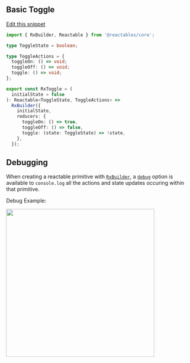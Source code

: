 ## Basic Toggle

<a class="mb-3 d-block" href="https://github.com/reactables/reactables/edit/main/docs/src/content/guides/examples/basic-toggle/basic-toggle.md" target="_blank" rel="noreferrer">
  Edit this snippet <i class="fa fa-edit"></i>
</a>

```typescript
import { RxBuilder, Reactable } from '@reactables/core';

type ToggleState = boolean;

type ToggleActions = {
  toggleOn: () => void;
  toggleOff: () => void;
  toggle: () => void;
};

export const RxToggle = (
  initialState = false
): Reactable<ToggleState, ToggleActions> =>
  RxBuilder({
    initialState,
    reducers: {
      toggleOn: () => true,
      toggleOff: () => false,
      toggle: (state: ToggleState) => !state,
    },
  });

```
## Debugging

When creating a reactable primitive with [`RxBuilder`](/references/core-api#rx-builder), a [`debug`](/references/core-api#rx-config) option is available to `console.log` all the actions and state updates occuring within that primitive.

Debug Example:

<img class="img-fluid" src="/debug-example.png" width="400" />